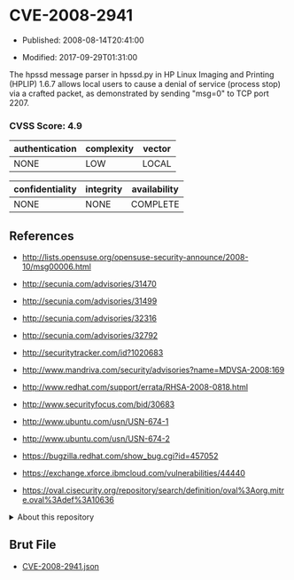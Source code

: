 # CVE-2008-2941

- Published: 2008-08-14T20:41:00

- Modified: 2017-09-29T01:31:00

The hpssd message parser in hpssd.py in HP Linux Imaging and Printing (HPLIP) 1.6.7 allows local users to cause a denial of service (process stop) via a crafted packet, as demonstrated by sending "msg=0" to TCP port 2207.

### CVSS Score: **4.9**

| authentication | complexity | vector |
| --- | --- | --- |
| NONE | LOW | LOCAL |

| confidentiality | integrity | availability |
| --- | --- | --- |
| NONE | NONE | COMPLETE |

## References

* http://lists.opensuse.org/opensuse-security-announce/2008-10/msg00006.html

* http://secunia.com/advisories/31470

* http://secunia.com/advisories/31499

* http://secunia.com/advisories/32316

* http://secunia.com/advisories/32792

* http://securitytracker.com/id?1020683

* http://www.mandriva.com/security/advisories?name=MDVSA-2008:169

* http://www.redhat.com/support/errata/RHSA-2008-0818.html

* http://www.securityfocus.com/bid/30683

* http://www.ubuntu.com/usn/USN-674-1

* http://www.ubuntu.com/usn/USN-674-2

* https://bugzilla.redhat.com/show_bug.cgi?id=457052

* https://exchange.xforce.ibmcloud.com/vulnerabilities/44440

* https://oval.cisecurity.org/repository/search/definition/oval%3Aorg.mitre.oval%3Adef%3A10636

<details>
<summary>About this repository</summary> 

  This repository is part of the project [Live Hack CVE](https://github.com/Live-Hack-CVE). Main website can be found [www.live-hack.org](https://www.live-hack.org) 
  
  Made by [Sn0wAlice](https://github.com/Sn0wAlice) for the people that care about security and need to have a feed of the latest CVEs. Hope you enjoy it, don't forget to star the repo and follow me on [Twitter](https://twitter.com/Sn0wAlice) and [Github](https://github.com/Sn0wAlice). And that is my [personnal website](https://www.alice-snow.me/)

  - [Home Page](https://github.com/Live-Hack-CVE)
  - [Framework](https://github.com/Live-Hack-CVE/cve-framework)
  - [CVE database](https://github.com/Live-Hack-CVE/full_database)
  - [Changelog](https://github.com/Live-Hack-CVE/Changelog)
</details>

## Brut File

* [CVE-2008-2941.json](https://raw.githubusercontent.com/Live-Hack-CVE/full_database/main/cves/2008/CVE-2008-2941.json)

